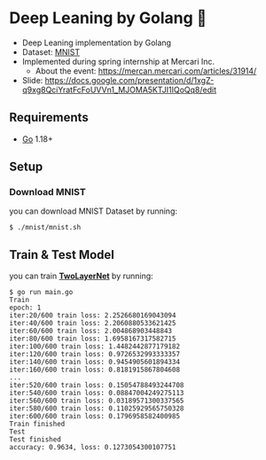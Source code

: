 # Deep Leaning by Golang 👻

- Deep Leaning implementation by Golang
- Dataset: [MNIST](http://yann.lecun.com/exdb/mnist/)
- Implemented during spring internship at Mercari Inc.
  - About the event: https://mercan.mercari.com/articles/31914/
- Slide: https://docs.google.com/presentation/d/1xgZ-q9xg8QciYratFcFoUVVn1_MJOMA5KTJI1IQoQq8/edit

## Requirements
- [Go](https://go.dev/dl/) 1.18+

## Setup
### Download MNIST

you can download MNIST Dataset by running:
```
$ ./mnist/mnist.sh 
```
<!-- 実行権限を与える、という旨を書く。 -->

## Train & Test Model

you can train **[TwoLayerNet](https://github.com/YadaYuki/deeplearning-golang/blob/main/model/model.go#L14)** by running:

```
$ go run main.go
Train
epoch: 1
iter:20/600 train loss: 2.2526680169043094 
iter:40/600 train loss: 2.2060880533621425 
iter:60/600 train loss: 2.004868903448843 
iter:80/600 train loss: 1.6958167317582715 
iter:100/600 train loss: 1.4482442877179182 
iter:120/600 train loss: 0.9726532993333357 
iter:140/600 train loss: 0.9454905601894334 
iter:160/600 train loss: 0.8181915867804608 
...
iter:520/600 train loss: 0.15054788493244708 
iter:540/600 train loss: 0.08847004249275113 
iter:560/600 train loss: 0.03189571300337565 
iter:580/600 train loss: 0.11025929565750328 
iter:600/600 train loss: 0.1796958582400985 
Train finished
Test
Test finished
accuracy: 0.9634, loss: 0.1273054300107751 
```

